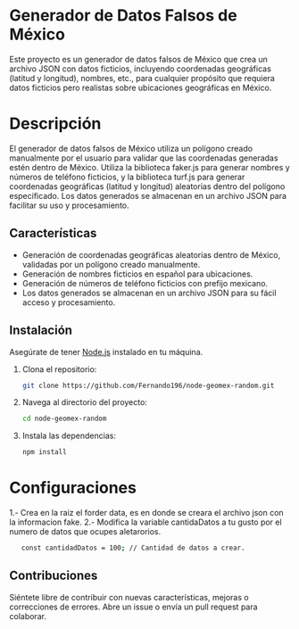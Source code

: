# Generador de Datos Falsos de México

Este proyecto es un generador de datos falsos de México que crea un archivo JSON con datos ficticios, incluyendo coordenadas geográficas (latitud y longitud), nombres, etc., para cualquier propósito que requiera datos ficticios pero realistas sobre ubicaciones geográficas en México.

# Descripción

El generador de datos falsos de México utiliza un polígono creado manualmente por el usuario para validar que las coordenadas generadas estén dentro de México. Utiliza la biblioteca faker.js para generar nombres y números de teléfono ficticios, y la biblioteca turf.js para generar coordenadas geográficas (latitud y longitud) aleatorias dentro del polígono especificado. Los datos generados se almacenan en un archivo JSON para facilitar su uso y procesamiento.

## Características
* Generación de coordenadas geográficas aleatorias dentro de México, validadas por un polígono creado manualmente.
* Generación de nombres ficticios en español para ubicaciones.
* Generación de números de teléfono ficticios con prefijo mexicano.
* Los datos generados se almacenan en un archivo JSON para su fácil acceso y procesamiento.

## Instalación

Asegúrate de tener [Node.js](https://nodejs.org/) instalado en tu máquina.

1. Clona el repositorio:

   ```bash
   git clone https://github.com/Fernando196/node-geomex-random.git
   ```
2. Navega al directorio del proyecto:
   ```bash
   cd node-geomex-random
   ```
3. Instala las dependencias:
   ```bash
   npm install
   ```

# Configuraciones
1.- Crea en la raiz el forder data, es en donde se creara el archivo json con la informacion fake.
2.- Modifica la variable cantidaDatos a tu gusto por el numero de datos que ocupes aletarorios.
 ```bash
 	const cantidadDatos = 100; // Cantidad de datos a crear.
   ```
## Contribuciones

Siéntete libre de contribuir con nuevas características, mejoras o correcciones de errores. Abre un issue o envía un pull request para colaborar.